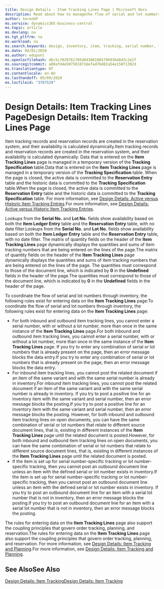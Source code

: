 ```yaml
---
title: Design Details - Item Tracking Lines Page | Microsoft Docs
description: Read about how to managethe flow of serial and lot numbers in your inventory.
author: SorenGP
ms.service: dynamics365-business-central
ms.topic: article
ms.devlang: na
ms.tgt_pltfrm: na
ms.workload: na
ms.search.keywords: design, inventory, item, tracking, serial number, lot number
ms.date: 04/01/2020
ms.author: edupont
ms.openlocfilehash: dbc5c7020781705d84388108579693b48d3c2e2f
ms.sourcegitcommit: a80afd4e5075018716efad76d82a54e158f1392d
ms.translationtype: HT
ms.contentlocale: en-AU
ms.lasthandoff: 09/09/2020
ms.locfileid: "3787529"
---
```

# <a name="design-details-item-tracking-lines-page"></a><span data-ttu-id="c8edb-103">Design Details: Item Tracking Lines Page</span><span class="sxs-lookup"><span data-stu-id="c8edb-103">Design Details: Item Tracking Lines Page</span></span>
<span data-ttu-id="c8edb-104">Item tracking records and reservation records are created in the reservation system, and their availability is calculated dynamically.</span><span class="sxs-lookup"><span data-stu-id="c8edb-104">Item tracking records and reservation records are created in the reservation system, and their availability is calculated dynamically.</span></span> <span data-ttu-id="c8edb-105">Data that is entered on the **Item Tracking Lines** page is managed in a temporary version of the **Tracking Specification** table.</span><span class="sxs-lookup"><span data-stu-id="c8edb-105">Data that is entered on the **Item Tracking Lines** page is managed in a temporary version of the **Tracking Specification** table.</span></span> <span data-ttu-id="c8edb-106">When the page is closed, the active data is committed to the **Reservation Entry** table and the historic data is committed to the **Tracking Specification** table.</span><span class="sxs-lookup"><span data-stu-id="c8edb-106">When the page is closed, the active data is committed to the **Reservation Entry** table and the historic data is committed to the **Tracking Specification** table.</span></span> <span data-ttu-id="c8edb-107">For more information, see [Design Details: Active versus Historic Item Tracking Entries](design-details-active-versus-historic-item-tracking-entries.md).</span><span class="sxs-lookup"><span data-stu-id="c8edb-107">For more information, see [Design Details: Active versus Historic Item Tracking Entries](design-details-active-versus-historic-item-tracking-entries.md).</span></span>  
  
<span data-ttu-id="c8edb-108">Lookups from the **Serial No.** and **Lot No.** fields show availability based on both the **Item Ledger Entry** table and the **Reservation Entry** table, with no date filter.</span><span class="sxs-lookup"><span data-stu-id="c8edb-108">Lookups from the **Serial No.** and **Lot No.** fields show availability based on both the **Item Ledger Entry** table and the **Reservation Entry** table, with no date filter.</span></span> <span data-ttu-id="c8edb-109">The matrix of quantity fields on the header of the **Item Tracking Lines** page dynamically displays the quantities and sums of item tracking numbers that are being entered on the lines of the page.</span><span class="sxs-lookup"><span data-stu-id="c8edb-109">The matrix of quantity fields on the header of the **Item Tracking Lines** page dynamically displays the quantities and sums of item tracking numbers that are being entered on the lines of the page.</span></span> <span data-ttu-id="c8edb-110">The quantities must correspond to those of the document line, which is indicated by **0** in the **Undefined** fields in the header of the page.</span><span class="sxs-lookup"><span data-stu-id="c8edb-110">The quantities must correspond to those of the document line, which is indicated by **0** in the **Undefined** fields in the header of the page.</span></span>  
  
<span data-ttu-id="c8edb-111">To coordinate the flow of serial and lot numbers through inventory, the following rules exist for entering data on the **Item Tracking Lines** page:</span><span class="sxs-lookup"><span data-stu-id="c8edb-111">To coordinate the flow of serial and lot numbers through inventory, the following rules exist for entering data on the **Item Tracking Lines** page:</span></span>  
  
* <span data-ttu-id="c8edb-112">For both inbound and outbound item tracking lines, you cannot enter a serial number, with or without a lot number, more than once in the same instance of the **Item Tracking Lines** page.</span><span class="sxs-lookup"><span data-stu-id="c8edb-112">For both inbound and outbound item tracking lines, you cannot enter a serial number, with or without a lot number, more than once in the same instance of the **Item Tracking Lines** page.</span></span> <span data-ttu-id="c8edb-113">If you try to enter any combination of serial or lot numbers that is already present on the page, then an error message blocks the data entry.</span><span class="sxs-lookup"><span data-stu-id="c8edb-113">If you try to enter any combination of serial or lot numbers that is already present on the page, then an error message blocks the data entry.</span></span>  
* <span data-ttu-id="c8edb-114">For inbound item tracking lines, you cannot post the related document if an item of the same variant and with the same serial number is already in inventory.</span><span class="sxs-lookup"><span data-stu-id="c8edb-114">For inbound item tracking lines, you cannot post the related document if an item of the same variant and with the same serial number is already in inventory.</span></span> <span data-ttu-id="c8edb-115">If you try to post a positive line for an inventory item with the same variant and serial number, then an error message blocks the posting.</span><span class="sxs-lookup"><span data-stu-id="c8edb-115">If you try to post a positive line for an inventory item with the same variant and serial number, then an error message blocks the posting.</span></span> <span data-ttu-id="c8edb-116">However, for both inbound and outbound item tracking lines on open documents, you can have the same combination of serial or lot numbers that relate to different source document lines, that is, existing in different instances of the **Item Tracking Lines** page until the related document is posted.</span><span class="sxs-lookup"><span data-stu-id="c8edb-116">However, for both inbound and outbound item tracking lines on open documents, you can have the same combination of serial or lot numbers that relate to different source document lines, that is, existing in different instances of the **Item Tracking Lines** page until the related document is posted.</span></span>  
* <span data-ttu-id="c8edb-117">If the item is set up for serial number-specific tracking or lot number- specific tracking, then you cannot post an outbound document line unless an item with the defined serial or lot number exists in inventory.</span><span class="sxs-lookup"><span data-stu-id="c8edb-117">If the item is set up for serial number-specific tracking or lot number- specific tracking, then you cannot post an outbound document line unless an item with the defined serial or lot number exists in inventory.</span></span> <span data-ttu-id="c8edb-118">If you try to post an outbound document line for an item with a serial lot number that is not in inventory, then an error message blocks the posting.</span><span class="sxs-lookup"><span data-stu-id="c8edb-118">If you try to post an outbound document line for an item with a serial lot number that is not in inventory, then an error message blocks the posting.</span></span>  
  
<span data-ttu-id="c8edb-119">The rules for entering data on the **Item Tracking Lines** page also support the coupling principles that govern order tracking, planning, and reservation.</span><span class="sxs-lookup"><span data-stu-id="c8edb-119">The rules for entering data on the **Item Tracking Lines** page also support the coupling principles that govern order tracking, planning, and reservation.</span></span> <span data-ttu-id="c8edb-120">For more information, see [Design Details: Item Tracking and Planning](design-details-item-tracking-and-planning.md).</span><span class="sxs-lookup"><span data-stu-id="c8edb-120">For more information, see [Design Details: Item Tracking and Planning](design-details-item-tracking-and-planning.md).</span></span>  
  
## <a name="see-also"></a><span data-ttu-id="c8edb-121">See Also</span><span class="sxs-lookup"><span data-stu-id="c8edb-121">See Also</span></span>  
[<span data-ttu-id="c8edb-122">Design Details: Item Tracking</span><span class="sxs-lookup"><span data-stu-id="c8edb-122">Design Details: Item Tracking</span></span>](design-details-item-tracking.md)